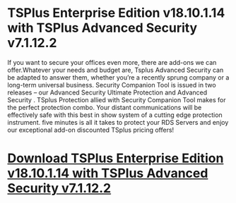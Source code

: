 # TSPlus Enterprise Edition v18.10.1.14 with TSPlus Advanced Security v7.1.12.2

If you want to secure your offices even more, there are add-ons we can offer.Whatever your needs and budget are, Tsplus Advanced Security can be adapted to answer them, whether you’re a recently sprung company or a long-term universal business. Security Companion Tool is issued in two releases – our Advanced Security Ultimate Protection and Advanced Security . TSplus Protection allied with Security Companion Tool makes for the perfect protection combo. Your distant communications will be effectively safe with this best in show system of a cutting edge protection instrument. five minutes is all it takes to protect your RDS Servers and enjoy our exceptional add-on discounted TSplus pricing offers!

# [Download TSPlus Enterprise Edition v18.10.1.14 with TSPlus Advanced Security v7.1.12.2](https://developer.team/misc-development/35221-tsplus-enterprise-edition-v1810114-with-tsplus-advanced-security-v71122.html)
